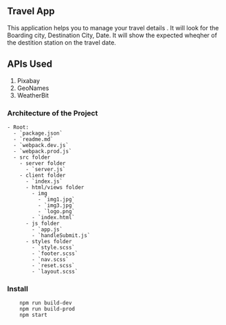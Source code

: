 ## Travel App

This application helps you to manage your travel details
. It will look for the Boarding city, Destination City, Date. It will show the expected wheqher of the destition station on the travel date.


## APIs Used

1. Pixabay
1. GeoNames
1. WeatherBit

###  Architecture of the Project

```shell script
- Root:
  - `package.json`
  - `readme.md`
  - `webpack.dev.js`
  - `webpack.prod.js`
  - src folder
    - server folder
      - `server.js` 
    - client folder
      - `index.js`
      - html/views folder
        - img
          - `img1.jpg`
          - `img3.jpg`
          - `logo.png`
        - `index.html`
      - js folder
        - `app.js` 
        - `handleSubmit.js` 
      - styles folder
        - `style.scss` 
        - `footer.scss` 
        - `nav.scss` 
        - `reset.scss` 
        - `layout.scss` 
```

### Install

```shell script
    npm run build-dev
    npm run build-prod
    npm start
```

